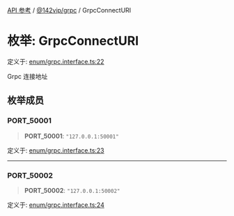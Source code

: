 [API 参考](../../../index.md) / [@142vip/grpc](../index.md) / GrpcConnectURI

# 枚举: GrpcConnectURI

定义于: [enum/grpc.interface.ts:22](https://github.com/142vip/core-x/blob/7cfc2fa6b24172631d6526590fc6ea4be89357c6/packages/grpc/src/enum/grpc.interface.ts#L22)

Grpc 连接地址

## 枚举成员

### PORT\_50001

> **PORT\_50001**: `"127.0.0.1:50001"`

定义于: [enum/grpc.interface.ts:23](https://github.com/142vip/core-x/blob/7cfc2fa6b24172631d6526590fc6ea4be89357c6/packages/grpc/src/enum/grpc.interface.ts#L23)

***

### PORT\_50002

> **PORT\_50002**: `"127.0.0.1:50002"`

定义于: [enum/grpc.interface.ts:24](https://github.com/142vip/core-x/blob/7cfc2fa6b24172631d6526590fc6ea4be89357c6/packages/grpc/src/enum/grpc.interface.ts#L24)
